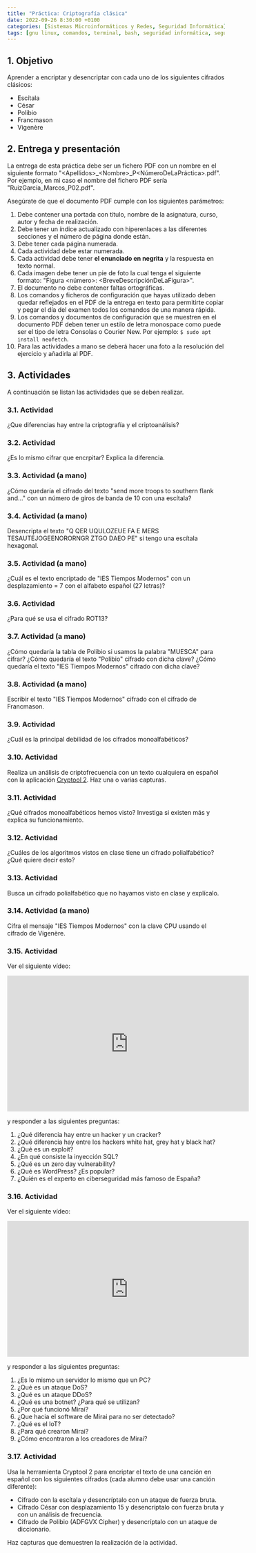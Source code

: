 ```yaml
---
title: "Práctica: Criptografía clásica"
date: 2022-09-26 8:30:00 +0100
categories: [Sistemas Microinformáticos y Redes, Seguridad Informática]
tags: [gnu linux, comandos, terminal, bash, seguridad informática, seguridad activa, smr]
---
```


## 1. Objetivo

Aprender a encriptar y desencriptar con cada uno de los siguientes cifrados clásicos:

- Escítala
- César
- Polibio
- Francmason
- Vigenère

## 2. Entrega y presentación

La entrega de esta práctica debe ser un fichero PDF con un nombre en el siguiente formato "\<Apellidos\>_\<Nombre\>_P\<NúmeroDeLaPráctica\>.pdf". Por ejemplo, en mi caso el nombre del fichero PDF sería "RuizGarcía_Marcos_P02.pdf".

Asegúrate de que el documento PDF cumple con los siguientes parámetros:

1. Debe contener una portada con título, nombre de la asignatura, curso, autor y fecha de realización.
2. Debe tener un índice actualizado con hiperenlaces a las diferentes secciones y el número de página donde están.
3. Debe tener cada página numerada.
4. Cada actividad debe estar numerada. 
5. Cada actividad debe tener **el enunciado en negrita** y la respuesta en texto normal.
6. Cada imagen debe tener un pie de foto la cual tenga el siguiente formato: "Figura \<número\>: \<BreveDescripciónDeLaFigura\>".
7. El documento no debe contener faltas ortográficas.
8. Los comandos y ficheros de configuración que hayas utilizado deben quedar reflejados en el PDF de la entrega en texto para permitirte copiar y pegar el día del examen todos los comandos de una manera rápida.
9. Los comandos y documentos de configuración que se muestren en el documento PDF deben tener un estilo de letra monospace como puede ser el tipo de letra Consolas o Courier New. Por ejemplo: `$ sudo apt install neofetch`.
10. Para las actividades a mano se deberá hacer una foto a la resolución del ejercicio y añadirla al PDF. 

## 3. Actividades

A continuación se listan las actividades que se deben realizar.

### 3.1. Actividad

¿Que diferencias hay entre la criptografía y el criptoanálisis?

### 3.2. Actividad

¿Es lo mismo cifrar que encrpitar? Explica la diferencia.

### 3.3. Actividad (a mano)

¿Cómo quedaría el cifrado del texto "send more troops to southern flank and…" con un número de giros de banda de 10 con una escítala?

### 3.4. Actividad (a mano)

Desencripta el texto "Q QER UQULOZEUE FA E MERS TESAUTEJOGEENORORNGR ZTGO DAEO PE" si tengo una escítala hexagonal.

### 3.5. Actividad (a mano)

¿Cuál es el texto encriptado de "IES Tiempos Modernos" con un desplazamiento = 7 con el alfabeto español (27 letras)?

### 3.6. Actividad

¿Para qué se usa el cifrado ROT13?

### 3.7. Actividad (a mano)

¿Cómo quedaría la tabla de Polibio si usamos la palabra "MUESCA" para cifrar? ¿Cómo quedaría el texto "Polibio" cifrado con dicha clave? ¿Cómo quedaría el texto "IES Tiempos Modernos" cifrado con dicha clave?

### 3.8. Actividad (a mano)

Escribir el texto "IES Tiempos Modernos" cifrado con el cifrado de Francmason.

### 3.9. Actividad

¿Cuál es la principal debilidad de los cifrados monoalfabéticos?

### 3.10. Actividad

Realiza un análisis de criptofrecuencia con un texto cualquiera en español con la aplicación [Cryptool 2](https://www.cryptool.org/en/ct2/downloads). Haz una o varias capturas.

### 3.11. Actividad

¿Qué cifrados monoalfabéticos hemos visto? Investiga si existen más y explica su funcionamiento.

### 3.12. Actividad

¿Cuáles de los algoritmos vistos en clase tiene un cifrado polialfabético? ¿Qué quiere decir esto?

### 3.13. Actividad

Busca un cifrado polialfabético que no hayamos visto en clase y explícalo.

### 3.14. Actividad (a mano)

Cifra el mensaje "IES Tiempos Modernos" con la clave CPU usando el cifrado de Vigenère.

### 3.15. Actividad

Ver el siguiente vídeo:

<iframe width="560" height="315" src="https://www.youtube.com/embed/FhP9DkdCPQo" title="YouTube video player" frameborder="0" allow="accelerometer; autoplay; clipboard-write; encrypted-media; gyroscope; picture-in-picture" allowfullscreen></iframe>

y responder a las siguientes preguntas:

1. ¿Qué diferencia hay entre un hacker y un cracker?
1. ¿Qué diferencia hay entre los hackers white hat, grey hat y black hat?
1. ¿Qué es un exploit?
1. ¿En qué consiste la inyección SQL?
1. ¿Qué es un zero day vulnerability?
1. ¿Qué es WordPress? ¿Es popular?
1. ¿Quién es el experto en ciberseguridad más famoso de España?

### 3.16. Actividad

Ver el siguiente vídeo:

<iframe width="560" height="315" src="https://www.youtube.com/embed/8iJLbYNsIYQ" title="YouTube video player" frameborder="0" allow="accelerometer; autoplay; clipboard-write; encrypted-media; gyroscope; picture-in-picture" allowfullscreen></iframe>

y responder a las siguientes preguntas:

1. ¿Es lo mismo un servidor lo mismo que un PC?
2. ¿Qué es un ataque DoS?
3. ¿Qué es un ataque DDoS?
4. ¿Qué es una botnet? ¿Para qué se utilizan?
5. ¿Por qué funcionó Mirai?
6. ¿Que hacia el software de Mirai para no ser detectado?
7. ¿Qué es el IoT?
8. ¿Para qué crearon Mirai?
9. ¿Cómo encontraron a los creadores de Mirai?

### 3.17. Actividad

Usa la herramienta Cryptool 2 para encriptar el texto de una canción en español con los siguientes cifrados (cada alumno debe usar una canción diferente):

- Cifrado con la escítala y desencríptalo con un ataque de fuerza bruta.
- Cifrado César con desplazamiento 15 y desencríptalo con fuerza bruta y con un análisis de frecuencia.
- Cifrado de Polibio (ADFGVX Cipher) y desencríptalo con un ataque de diccionario.

Haz capturas que demuestren la realización de la actividad.